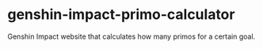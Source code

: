 # genshin-impact-primo-calculator
Genshin Impact website that calculates how many primos for a certain goal. 
